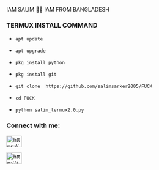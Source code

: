 





IAM SALIM 🖤🥀 IAM FROM BANGLADESH  

<h3 align="left">TERMUX INSTALL COMMAND</h3>

- `apt update`

- `apt upgrade`

- `pkg install python`

- `pkg install git`

- `git clone  https://github.com/salimsarker2005/FUCK`

- `cd FUCK`

- `python salim_termux2.0.py`



<h3 align="left">Connect with me:</h3>

<p align="left">

<a href="https://www.facebook.com/salimsarker390/" target="blank"><img align="center" src="https://raw.githubusercontent.com/rahuldkjain/github-profile-readme-generator/master/src/images/icons/Social/facebook.svg" alt="https://www.facebook.com/people/raj-singh/100057503644628/" height="30" width="40" /></a>

<a href="https://whatsapp.com/dl/+8801973758345/" target="blank"><img align="center" src="https://raw.githubusercontent.com/rahuldkjain/github-profile-readme-generator/master/src/images/icons/Social/instagram.svg" alt="http://shorturl.at/bfl68" height="30" width="40" /></a>  
